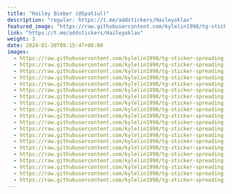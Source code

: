 ```yaml
---
title: "Hailey Bieber (@Spatiul)"
description: "regular: https://t.me/addstickers/Haileyoklav"
featured_image: "https://raw.githubusercontent.com/kylelin1998/tg-sticker-spreading-worldwide-images/main/img/aa0dee9f-9655-4034-8966-05f895de8ed5.jpg"
link: "https://t.me/addstickers/Haileyoklav"
weight: 3
date: 2024-01-30T08:15:47+08:00
images:
  - https://raw.githubusercontent.com/kylelin1998/tg-sticker-spreading-worldwide-images/main/img/aa0dee9f-9655-4034-8966-05f895de8ed5.jpg
  - https://raw.githubusercontent.com/kylelin1998/tg-sticker-spreading-worldwide-images/main/img/a13d89c3-8eb9-43ae-a0c4-4a0c860796df.jpg
  - https://raw.githubusercontent.com/kylelin1998/tg-sticker-spreading-worldwide-images/main/img/7183dbfc-a447-42bb-928e-d84b40318459.jpg
  - https://raw.githubusercontent.com/kylelin1998/tg-sticker-spreading-worldwide-images/main/img/3a8f4781-18e6-496c-8d4d-888eeeb36400.jpg
  - https://raw.githubusercontent.com/kylelin1998/tg-sticker-spreading-worldwide-images/main/img/c1dc99b3-4e5a-44d6-b3de-c716517d6a4e.jpg
  - https://raw.githubusercontent.com/kylelin1998/tg-sticker-spreading-worldwide-images/main/img/20f0b1c7-bfb5-4c20-b914-b106d123cd7a.jpg
  - https://raw.githubusercontent.com/kylelin1998/tg-sticker-spreading-worldwide-images/main/img/492f9de8-3f63-4882-8547-c82b1107da1e.jpg
  - https://raw.githubusercontent.com/kylelin1998/tg-sticker-spreading-worldwide-images/main/img/288cee32-c78c-47c5-8c36-cc76042ed5db.jpg
  - https://raw.githubusercontent.com/kylelin1998/tg-sticker-spreading-worldwide-images/main/img/84a7a23f-99ed-4601-8843-e7d567de35cb.jpg
  - https://raw.githubusercontent.com/kylelin1998/tg-sticker-spreading-worldwide-images/main/img/6ffca38a-d2b0-419f-a4ba-f8cb192f3af2.jpg
  - https://raw.githubusercontent.com/kylelin1998/tg-sticker-spreading-worldwide-images/main/img/09587eef-6749-4cba-a440-60eee395167a.jpg
  - https://raw.githubusercontent.com/kylelin1998/tg-sticker-spreading-worldwide-images/main/img/8130d073-268e-43e7-8536-f319577229ad.jpg
  - https://raw.githubusercontent.com/kylelin1998/tg-sticker-spreading-worldwide-images/main/img/db3e23c9-f16f-4c11-bdbd-06cf0be0ca76.jpg
  - https://raw.githubusercontent.com/kylelin1998/tg-sticker-spreading-worldwide-images/main/img/31cbed50-2066-4bdf-b964-8f374e42fbac.jpg
  - https://raw.githubusercontent.com/kylelin1998/tg-sticker-spreading-worldwide-images/main/img/97aa2d91-8dea-464c-9af8-58d112d18d70.jpg
  - https://raw.githubusercontent.com/kylelin1998/tg-sticker-spreading-worldwide-images/main/img/197ad9da-97a4-4e9a-8fdc-5bb16fed0daf.jpg
  - https://raw.githubusercontent.com/kylelin1998/tg-sticker-spreading-worldwide-images/main/img/50bebdd1-41af-4af8-bbc1-f0227d08400c.jpg
  - https://raw.githubusercontent.com/kylelin1998/tg-sticker-spreading-worldwide-images/main/img/2c73d6fd-9635-4bf8-99ae-39a46c9eb843.jpg
  - https://raw.githubusercontent.com/kylelin1998/tg-sticker-spreading-worldwide-images/main/img/33b66879-7c28-44fb-bd03-58ad0347420b.jpg
  - https://raw.githubusercontent.com/kylelin1998/tg-sticker-spreading-worldwide-images/main/img/9c612883-6549-4ceb-a201-1631ed6460ba.jpg
---
```

